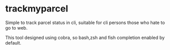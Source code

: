 # trackmyparcel
Simple to track parcel status in cli, suitable for cli persons those who hate to go to web.


This tool designed using cobra, so bash,zsh and fish completion enabled by default. 



